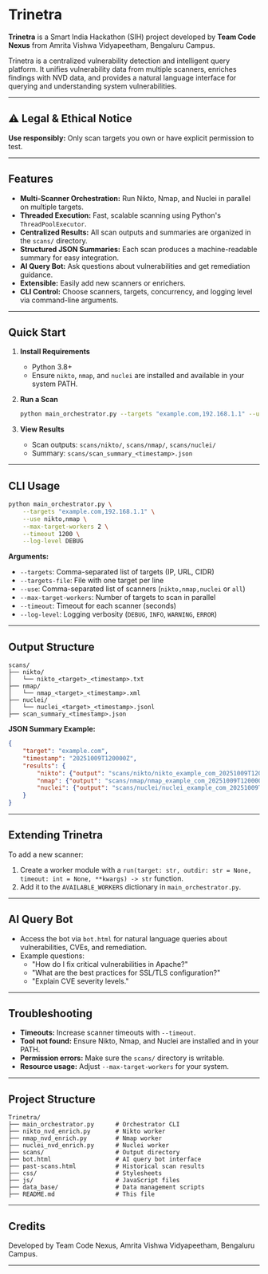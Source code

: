# Trinetra

**Trinetra** is a Smart India Hackathon (SIH) project developed by **Team Code Nexus** from Amrita Vishwa Vidyapeetham, Bengaluru Campus.

Trinetra is a centralized vulnerability detection and intelligent query platform. It unifies vulnerability data from multiple scanners, enriches findings with NVD data, and provides a natural language interface for querying and understanding system vulnerabilities.

---

## ⚠️ Legal & Ethical Notice

**Use responsibly:** Only scan targets you own or have explicit permission to test.

---

## Features

- **Multi-Scanner Orchestration:** Run Nikto, Nmap, and Nuclei in parallel on multiple targets.
- **Threaded Execution:** Fast, scalable scanning using Python's `ThreadPoolExecutor`.
- **Centralized Results:** All scan outputs and summaries are organized in the `scans/` directory.
- **Structured JSON Summaries:** Each scan produces a machine-readable summary for easy integration.
- **AI Query Bot:** Ask questions about vulnerabilities and get remediation guidance.
- **Extensible:** Easily add new scanners or enrichers.
- **CLI Control:** Choose scanners, targets, concurrency, and logging level via command-line arguments.

---

## Quick Start

1. **Install Requirements**
	 - Python 3.8+
	 - Ensure `nikto`, `nmap`, and `nuclei` are installed and available in your system PATH.

2. **Run a Scan**
	 ```bash
	 python main_orchestrator.py --targets "example.com,192.168.1.1" --use all --max-target-workers 2 --log-level INFO
	 ```

3. **View Results**
	 - Scan outputs: `scans/nikto/`, `scans/nmap/`, `scans/nuclei/`
	 - Summary: `scans/scan_summary_<timestamp>.json`

---

## CLI Usage

```bash
python main_orchestrator.py \
	--targets "example.com,192.168.1.1" \
	--use nikto,nmap \
	--max-target-workers 2 \
	--timeout 1200 \
	--log-level DEBUG
```

**Arguments:**
- `--targets`: Comma-separated list of targets (IP, URL, CIDR)
- `--targets-file`: File with one target per line
- `--use`: Comma-separated list of scanners (`nikto,nmap,nuclei` or `all`)
- `--max-target-workers`: Number of targets to scan in parallel
- `--timeout`: Timeout for each scanner (seconds)
- `--log-level`: Logging verbosity (`DEBUG`, `INFO`, `WARNING`, `ERROR`)

---

## Output Structure

```
scans/
├── nikto/
│   └── nikto_<target>_<timestamp>.txt
├── nmap/
│   └── nmap_<target>_<timestamp>.xml
├── nuclei/
│   └── nuclei_<target>_<timestamp>.jsonl
├── scan_summary_<timestamp>.json
```

**JSON Summary Example:**
```json
{
	"target": "example.com",
	"timestamp": "20251009T120000Z",
	"results": {
		"nikto": {"output": "scans/nikto/nikto_example_com_20251009T120000Z.txt", "ok": true, "error": null},
		"nmap": {"output": "scans/nmap/nmap_example_com_20251009T120000Z.xml", "ok": false, "error": "timeout"},
		"nuclei": {"output": "scans/nuclei/nuclei_example_com_20251009T120000Z.jsonl", "ok": true, "error": null}
	}
}
```

---

## Extending Trinetra

To add a new scanner:
1. Create a worker module with a `run(target: str, outdir: str = None, timeout: int = None, **kwargs) -> str` function.
2. Add it to the `AVAILABLE_WORKERS` dictionary in `main_orchestrator.py`.

---

## AI Query Bot

- Access the bot via `bot.html` for natural language queries about vulnerabilities, CVEs, and remediation.
- Example questions:
	- "How do I fix critical vulnerabilities in Apache?"
	- "What are the best practices for SSL/TLS configuration?"
	- "Explain CVE severity levels."

---

## Troubleshooting

- **Timeouts:** Increase scanner timeouts with `--timeout`.
- **Tool not found:** Ensure Nikto, Nmap, and Nuclei are installed and in your PATH.
- **Permission errors:** Make sure the `scans/` directory is writable.
- **Resource usage:** Adjust `--max-target-workers` for your system.

---

## Project Structure

```
Trinetra/
├── main_orchestrator.py      # Orchestrator CLI
├── nikto_nvd_enrich.py       # Nikto worker
├── nmap_nvd_enrich.py        # Nmap worker
├── nuclei_nvd_enrich.py      # Nuclei worker
├── scans/                    # Output directory
├── bot.html                  # AI query bot interface
├── past-scans.html           # Historical scan results
├── css/                      # Stylesheets
├── js/                       # JavaScript files
├── data_base/                # Data management scripts
├── README.md                 # This file
```

---

## Credits

Developed by Team Code Nexus, Amrita Vishwa Vidyapeetham, Bengaluru Campus.

---


